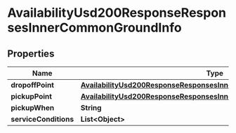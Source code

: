 

# AvailabilityUsd200ResponseResponsesInnerCommonGroundInfo


## Properties

| Name | Type | Description | Notes |
|------------ | ------------- | ------------- | -------------|
|**dropoffPoint** | [**AvailabilityUsd200ResponseResponsesInnerCommonGroundInfoDropoffPoint**](AvailabilityUsd200ResponseResponsesInnerCommonGroundInfoDropoffPoint.md) |  |  [optional] |
|**pickupPoint** | [**AvailabilityUsd200ResponseResponsesInnerCommonGroundInfoPickupPoint**](AvailabilityUsd200ResponseResponsesInnerCommonGroundInfoPickupPoint.md) |  |  [optional] |
|**pickupWhen** | **String** |  |  [optional] |
|**serviceConditions** | **List&lt;Object&gt;** |  |  [optional] |




